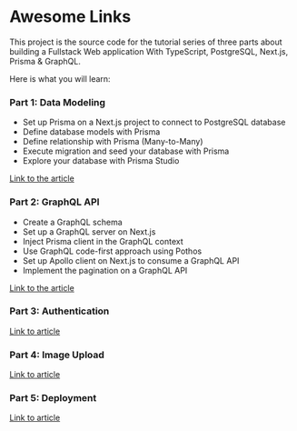 # Awesome Links

This project is the source code for the tutorial series of three parts about building a Fullstack Web application With TypeScript, PostgreSQL, Next.js, Prisma & GraphQL.

Here is what you will learn:
### Part 1: Data Modeling
* Set up Prisma on a Next.js project to connect to PostgreSQL database
* Define database models with Prisma
* Define relationship with Prisma (Many-to-Many)
* Execute migration and seed your database with Prisma
* Explore your database with Prisma Studio

[Link to the article](https://www.prisma.io/blog/fullstack-nextjs-graphql-prisma-oklidw1rhw)

### Part 2: GraphQL API
* Create a GraphQL schema
* Set up a GraphQL server on Next.js
* Inject Prisma client in the GraphQL context
* Use GraphQL code-first approach using Pothos
* Set up Apollo client on Next.js to consume a GraphQL API
* Implement the pagination on a GraphQL API

[Link to the article](https://www.prisma.io/blog/fullstack-nextjs-graphql-prisma-2-fwpc6ds155)

### Part 3: Authentication

[Link to article](https://www.prisma.io/blog/fullstack-nextjs-graphql-prisma-3-clxbrcqppv)

### Part 4: Image Upload

[Link to article](https://www.prisma.io/blog/fullstack-nextjs-graphql-prisma-4-1k1kc83x3v)
### Part 5: Deployment

[Link to article](https://www.prisma.io/blog/fullstack-nextjs-graphql-prisma-5-m2fna60h7c)
